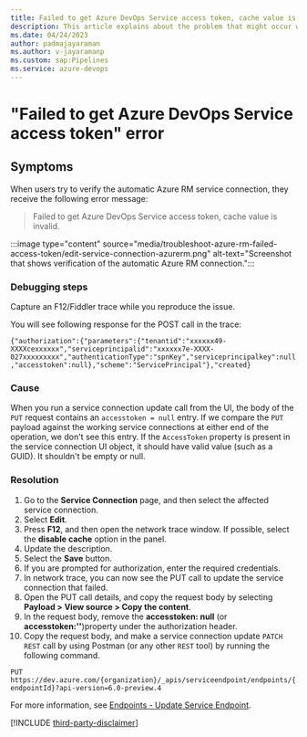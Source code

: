 ```yaml
---
title: Failed to get Azure DevOps Service access token, cache value is invalid
description: This article explains about the problem that might occur when users try to verify the  automatic Azure RM service connection.
ms.date: 04/24/2023
author: padmajayaraman
ms.author: v-jayaramanp
ms.custom: sap:Pipelines
ms.service: azure-devops
---
```


# "Failed to get Azure DevOps Service access token" error

## Symptoms

When users try to verify the automatic Azure RM service connection, they receive the following error message:

> Failed to get Azure DevOps Service access token, cache value is invalid.

:::image type="content" source="media/troubleshoot-azure-rm-failed-access-token/edit-service-connection-azurerm.png" alt-text="Screenshot that shows verification of the automatic Azure RM connection.":::

### Debugging steps

Capture an F12/Fiddler trace while you reproduce the issue.

You will see following response for the POST call in the trace:

`{"authorization":{"parameters":{"tenantid":"xxxxxx49-XXXXcexxxxxx","serviceprincipalid":"xxxxxx7e-XXXX-027xxxxxxxxx","authenticationType":"spnKey","serviceprincipalkey":null,"accesstoken":null},"scheme":"ServicePrincipal"},"created}`

### Cause

When you run a service connection update call from the UI, the body of the `PUT` request contains an `accesstoken = null` entry. If we compare the `PUT` payload against the working service connections at either end of the operation, we don't see this entry. If the `AccessToken` property is present in the service connection UI object, it should have valid value (such as a GUID). It shouldn't be empty or null.

### Resolution

1. Go to the **Service Connection** page, and then select the affected service connection.
1. Select **Edit**.
1. Press **F12**, and then open the network trace window. If possible, select the **disable cache** option in the panel.
1. Update the description.
1. Select the **Save** button.
1. If you are prompted for authorization, enter the required credentials.
1. In network trace, you can now see the PUT call to update the service connection that failed.
1. Open the PUT call details, and copy the request body by selecting **Payload > View source > Copy the content**.
1. In the request body, remove the **accesstoken: null** (or **accesstoken:''**)property under the authorization header.
1. Copy the request body, and make a service connection update `PATCH REST` call by using Postman (or any other `REST` tool) by running the following command.

`PUT https://dev.azure.com/{organization}/_apis/serviceendpoint/endpoints/{endpointId}?api-version=6.0-preview.4`

For more information, see [Endpoints - Update Service Endpoint](/rest/api/azure/devops/serviceendpoint/endpoints/update-service-endpoint?view=azure-devops-rest-6.0&tabs=HTTP&preserve-view=true).

[!INCLUDE [third-party-disclaimer](../../includes/third-party-disclaimer.md)]